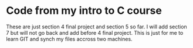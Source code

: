# Code from my intro to C course

These are just section 4 final project and section 5 so far. I will add section 7 but will not go back and add before 4 final project. This is just for me to learn GIT and synch my files accross two machines. 
